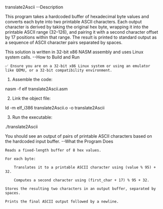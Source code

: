 translate2Ascii
--Description

This program takes a hardcoded buffer of hexadecimal byte values and converts each byte into two printable ASCII characters. Each output character is derived by taking the original hex byte, wrapping it into the printable ASCII range (32–126), and pairing it with a second character offset by 17 positions within that range. The result is printed to standard output as a sequence of ASCII character pairs separated by spaces.

This solution is written in 32-bit x86 NASM assembly and uses Linux system calls.
--How to Build and Run

    ✅ Ensure you are on a 32-bit x86 Linux system or using an emulator like QEMU, or a 32-bit compatibility environment.

1. Assemble the code:

nasm -f elf translate2Ascii.asm

2. Link the object file:

ld -m elf_i386 translate2Ascii.o -o translate2Ascii

3. Run the executable:

./translate2Ascii

You should see an output of pairs of printable ASCII characters based on the hardcoded input buffer.
--What the Program Does

    Reads a fixed-length buffer of 8 hex values.

    For each byte:

        Translates it to a printable ASCII character using (value % 95) + 32.

        Computes a second character using (first_char + 17) % 95 + 32.

    Stores the resulting two characters in an output buffer, separated by spaces.

    Prints the final ASCII output followed by a newline.

